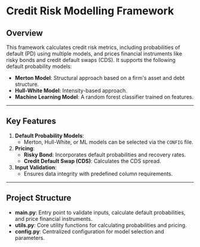 # Credit Risk Modelling Framework

## Overview
This framework calculates credit risk metrics, including probabilities of default (PD) using multiple models, and prices financial instruments like risky bonds and credit default swaps (CDS). It supports the following default probability models:
- **Merton Model**: Structural approach based on a firm's asset and debt structure.
- **Hull-White Model**: Intensity-based approach.
- **Machine Learning Model**: A random forest classifier trained on features.

---

## Key Features
1. **Default Probability Models**:
   - Merton, Hull-White, or ML models can be selected via the `CONFIG` file.
2. **Pricing**:
   - **Risky Bond**: Incorporates default probabilities and recovery rates.
   - **Credit Default Swap (CDS)**: Calculates the CDS spread.
3. **Input Validation**:
   - Ensures data integrity with predefined column requirements.

---

## Project Structure
- **main.py**: Entry point to validate inputs, calculate default probabilities, and price financial instruments.
- **utils.py**: Core utility functions for calculating probabilities and pricing.
- **config.py**: Centralized configuration for model selection and parameters.


